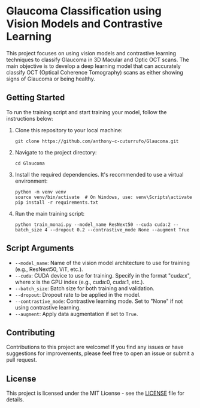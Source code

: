 # Glaucoma Classification using Vision Models and Contrastive Learning

This project focuses on using vision models and contrastive learning techniques to classify Glaucoma in 3D Macular and Optic OCT scans. The main objective is to develop a deep learning model that can accurately classify OCT (Optical Coherence Tomography) scans as either showing signs of Glaucoma or being healthy.

## Getting Started

To run the training script and start training your model, follow the instructions below:

1. Clone this repository to your local machine:

   ```
   git clone https://github.com/anthony-c-cuturrufo/Glaucoma.git
   ```

2. Navigate to the project directory:

   ```
   cd Glaucoma
   ```

3. Install the required dependencies. It's recommended to use a virtual environment:

   ```
   python -m venv venv
   source venv/bin/activate  # On Windows, use: venv\Scripts\activate
   pip install -r requirements.txt
   ```

4. Run the main training script:

   ```
   python train_monai.py --model_name ResNext50 --cuda cuda:2 --batch_size 4 --dropout 0.2 --contrastive_mode None --augment True
   ```

## Script Arguments

- `--model_name`: Name of the vision model architecture to use for training (e.g., ResNext50, ViT, etc.).
- `--cuda`: CUDA device to use for training. Specify in the format "cuda:x", where x is the GPU index (e.g., cuda:0, cuda:1, etc.).
- `--batch_size`: Batch size for both training and validation.
- `--dropout`: Dropout rate to be applied in the model.
- `--contrastive_mode`: Contrastive learning mode. Set to "None" if not using contrastive learning.
- `--augment`: Apply data augmentation if set to `True`.

## Contributing

Contributions to this project are welcome! If you find any issues or have suggestions for improvements, please feel free to open an issue or submit a pull request.

## License

This project is licensed under the MIT License - see the [LICENSE](LICENSE) file for details.

